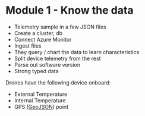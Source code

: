 # Module 1 - Know the data

*	Telemetry sample in a few JSON files
*	Create a cluster, db
*   Connect Azure Monitor
*   Ingest files
*	They query / chart the data to learn characteristics
*   Split device telemetry from the rest
*   Parse out software version
*   Strong typed data

Drones have the following device onboard:

* External Temperature
* Internal Temperature
* GPS ([GeoJSON](https://geojson.org/)) point
